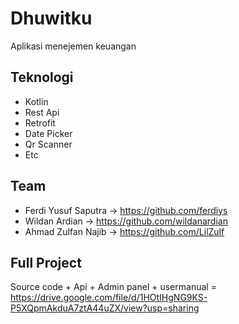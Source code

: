 # Dhuwitku
Aplikasi menejemen keuangan 

## Teknologi
- Kotlin
- Rest Api
- Retrofit
- Date Picker
- Qr Scanner
- Etc

## Team
- Ferdi Yusuf Saputra -> https://github.com/ferdiys
- Wildan Ardian -> https://github.com/wildanardian
- Ahmad Zulfan Najib -> https://github.com/LilZulf

## Full Project 
Source code + Api + Admin panel + usermanual = https://drive.google.com/file/d/1HOtIHgNG9KS-P5XQpmAkduA7ztA44uZX/view?usp=sharing
